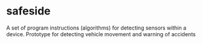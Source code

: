 # safeside
A set of program instructions (algorithms) for detecting sensors within a device. Prototype for detecting vehicle movement and warning of accidents
